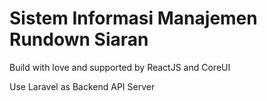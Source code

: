 # Sistem Informasi Manajemen Rundown Siaran

Build with love and supported by ReactJS and CoreUI

Use Laravel as Backend API Server
